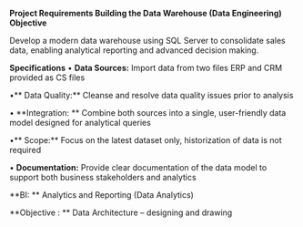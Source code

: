 **Project Requirements
Building the Data Warehouse (Data Engineering)
Objective**

Develop a modern data warehouse using SQL Server to consolidate sales data, enabling analytical reporting and advanced decision making.

**Specifications**
•	**Data Sources:**
  Import data from two files ERP and CRM provided as CS files
  
•**	Data Quality:** 
   Cleanse and resolve data quality issues prior to analysis
   
•	**Integration: **
   Combine both sources into a single, user-friendly data model designed for analytical queries
   
•**	Scope:** 
   Focus on the latest dataset only, historization of data is not required
   
•	**Documentation:** 
   Provide clear documentation of the data model to support both business stakeholders and analytics

**BI: **
    Analytics and Reporting (Data Analytics)

**Objective : **
Data Architecture – designing and drawing

 



